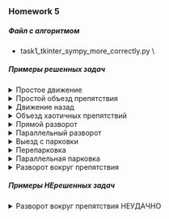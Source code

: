 
### Homework 5 ###

##### Файл с алгоритмом #####
 - task1_tkinter_sympy_more_correctly.py \

##### Примеры решенных задач #####
<details>
    <summary>Простое движение</summary>
 [Простое движение](https://raw.githubusercontent.com/Brutalfacepalm/3_robotics/main/hw_5/%D0%9F%D1%80%D0%BE%D1%81%D1%82%D0%BE%D0%B5%20%D0%B4%D0%B2%D0%B8%D0%B6%D0%B5%D0%BD%D0%B8%D0%B5.png)
</details>

<details>
    <summary>Простой объезд препятствия</summary>
    [Простой объезд препятствия](https://raw.githubusercontent.com/Brutalfacepalm/3_robotics/main/hw_5/%D0%9F%D1%80%D0%BE%D1%81%D1%82%D0%BE%D0%B8%CC%86%20%D0%BE%D0%B1%D1%8A%D0%B5%D0%B7%D0%B4%20%D0%BF%D1%80%D0%B5%D0%BF%D1%8F%D1%82%D1%81%D1%82%D0%B2%D0%B8%D1%8F.png)
</details>

<details>
    <summary>Движение назад</summary>
    [Движение назад](https://raw.githubusercontent.com/Brutalfacepalm/3_robotics/main/hw_5/%D0%94%D0%B2%D0%B8%D0%B6%D0%B5%D0%BD%D0%B8%D0%B5%20%D0%BD%D0%B0%D0%B7%D0%B0%D0%B4.png)
</details>

<details>
    <summary>Объезд хаотичных препятствий</summary>
    [Объезд хаотичных препятствий](https://raw.githubusercontent.com/Brutalfacepalm/3_robotics/main/hw_5/%D0%9E%D0%B1%D1%8A%D0%B5%D0%B7%D0%B4%20%D1%85%D0%B0%D0%BE%D1%82%D0%B8%D1%87%D0%BD%D1%8B%D1%85%20%D0%BF%D1%80%D0%B5%D0%BF%D1%8F%D1%82%D1%81%D1%82%D0%B2%D0%B8%D0%B8%CC%86.png)
</details>

<details>
    <summary>Прямой разворот</summary>
    [Прямой разворот](https://raw.githubusercontent.com/Brutalfacepalm/3_robotics/main/hw_5/%D0%9F%D1%80%D1%8F%D0%BC%D0%BE%D0%B8%CC%86%20%D1%80%D0%B0%D0%B7%D0%B2%D0%BE%D1%80%D0%BE%D1%82.png)
</details>

<details>
    <summary>Параллельный разворот</summary>
    [Параллельный разворот](https://raw.githubusercontent.com/Brutalfacepalm/3_robotics/main/hw_5/%D0%9F%D0%B0%D1%80%D0%B0%D0%BB%D0%BB%D0%B5%D0%BB%D1%8C%D0%BD%D1%8B%D0%B8%CC%86%20%D1%80%D0%B0%D0%B7%D0%B2%D0%BE%D1%80%D0%BE%D1%82.png)
</details>

<details>
    <summary>Выезд с парковки</summary>
    [Выезд с парковки](https://raw.githubusercontent.com/Brutalfacepalm/3_robotics/main/hw_5/%D0%92%D1%8B%D0%B5%D0%B7%D0%B4%20%D1%81%20%D0%BF%D0%B0%D1%80%D0%BA%D0%BE%D0%B2%D0%BA%D0%B8.png)
</details>

<details>
    <summary>Перепарковка</summary>
    [Перепарковка](https://raw.githubusercontent.com/Brutalfacepalm/3_robotics/main/hw_5/%D0%9F%D0%B5%D1%80%D0%B5%D0%BF%D0%B0%D1%80%D0%BA%D0%BE%D0%B2%D0%BA%D0%B0.png)
</details>

<details>
    <summary>Параллельная парковка</summary>
    [Параллельная парковка](https://raw.githubusercontent.com/Brutalfacepalm/3_robotics/main/hw_5/%D0%9F%D0%B0%D1%80%D0%B0%D0%BB%D0%BB%D0%B5%D0%BB%D1%8C%D0%BD%D0%B0%D1%8F%20%D0%BF%D0%B0%D1%80%D0%BA%D0%BE%D0%B2%D0%BA%D0%B0.png)
</details>

<details>
    <summary>Разворот вокруг препятствия</summary>
    [Разворот вокруг препятствия](https://raw.githubusercontent.com/Brutalfacepalm/3_robotics/main/hw_5/%D0%A0%D0%B0%D0%B7%D0%B2%D0%BE%D1%80%D0%BE%D1%82%20%D0%B2%D0%BE%D0%BA%D1%80%D1%83%D0%B3%20%D0%BF%D1%80%D0%B5%D0%BF%D1%8F%D1%82%D1%81%D1%82%D0%B2%D0%B8%D1%8F.png)
</details>

##### Примеры НЕрешенных задач #####
<details>
    <summary>Разворот вокруг препятствия НЕУДАЧНО</summary>
    [Разворот вокруг препятствия НЕУДАЧНО](https://raw.githubusercontent.com/Brutalfacepalm/3_robotics/main/hw_5/%D0%A0%D0%B0%D0%B7%D0%B2%D0%BE%D1%80%D0%BE%D1%82%20%D0%B2%D0%BE%D0%BA%D1%80%D1%83%D0%B3%20%D0%BF%D1%80%D0%B5%D0%BF%D1%8F%D1%82%D1%81%D1%82%D0%B2%D0%B8%D1%8F%20%D0%9D%D0%95%D0%A3%D0%94%D0%90%D0%A7%D0%9D%D0%9E.png)
</details>
